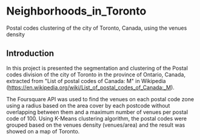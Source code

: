 # Neighborhoods_in_Toronto
Postal codes clustering of the city of Toronto, Canada, using the venues density
## Introduction

In this project is presented the segmentation and clustering of the Postal codes division of the city of Toronto in the province of Ontario, Canada, extracted from "List of postal codes of Canada: M" in Wikipedia (https://en.wikipedia.org/wiki/List_of_postal_codes_of_Canada:_M).

The Foursquare API was used to find the venues on each postal code zone using a radius based on the area cover by each postcode without overlapping between them and a maximum number of venues per postal code of 100. Using K-Means clustering algorithm, the postal codes were grouped based on the venues density (venues/area) and the result was showed on a map of Toronto.
